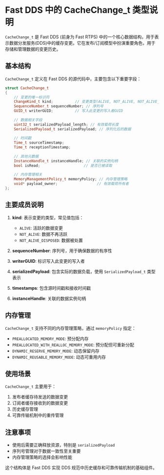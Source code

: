 # Fast DDS 中的 CacheChange_t 类型说明

`CacheChange_t` 是 Fast DDS (前身为 Fast RTPS) 中的一个核心数据结构，用于表示数据分发服务(DDS)中的缓存变更。它在发布/订阅模型中扮演重要角色，用于存储和管理数据的变更历史。

## 基本结构

`CacheChange_t` 定义在 Fast DDS 的源代码中，主要包含以下重要字段：

```cpp
struct CacheChange_t
{
    // 变更的唯一标识符
    ChangeKind_t kind;          // 变更类型(ALIVE, NOT_ALIVE, NOT_ALIVE_DISPOSED等)
    SequenceNumber_t sequenceNumber; // 序列号
    GUID_t writerGUID;          // 写入此变更的写入者GUID
    
    // 数据相关字段
    uint32_t serializedPayload_length; // 有效载荷长度
    SerializedPayload_t serializedPayload; // 序列化后的数据
    
    // 时间戳
    Time_t sourceTimestamp;
    Time_t receptionTimestamp;
    
    // 其他元数据
    InstanceHandle_t instanceHandle; // 关联的实例句柄
    bool isRead;                    // 是否已被读取
    
    // 内存管理相关
    MemoryManagementPolicy_t memoryPolicy; // 内存管理策略
    void* payload_owner;                  // 有效载荷所有者
};
```

## 主要成员说明

1. **kind**: 表示变更的类型，常见值包括：
   - `ALIVE`: 活跃的数据变更
   - `NOT_ALIVE`: 数据不再活跃
   - `NOT_ALIVE_DISPOSED`: 数据被处置

2. **sequenceNumber**: 序列号，用于确保数据的有序性

3. **writerGUID**: 标识写入此变更的写入者

4. **serializedPayload**: 包含实际的数据负载，使用 `SerializedPayload_t` 类型表示

5. **timestamps**: 包含源时间戳和接收时间戳

6. **instanceHandle**: 关联的数据实例句柄

## 内存管理

`CacheChange_t` 支持不同的内存管理策略，通过 `memoryPolicy` 指定：
- `PREALLOCATED_MEMORY_MODE`: 预分配内存
- `PREALLOCATED_WITH_REALLOC_MEMORY_MODE`: 预分配但可重新分配
- `DYNAMIC_RESERVE_MEMORY_MODE`: 动态保留内存
- `DYNAMIC_REUSABLE_MEMORY_MODE`: 动态可重用内存

## 使用场景

`CacheChange_t` 主要用于：
1. 发布者缓存待发送的数据变更
2. 订阅者缓存接收到的数据变更
3. 历史缓存管理
4. 可靠传输机制中的重传管理

## 注意事项

- 使用后需要正确释放资源，特别是 `serializedPayload`
- 序列号管理对于数据一致性至关重要
- 内存管理策略的选择会影响性能

这个结构体是 Fast DDS 实现 DDS 规范中历史缓存和可靠传输机制的基础组件。